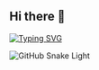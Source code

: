 ## Hi there 👋

<!--
**ObidjonJoraboyev/ObidjonJoraboyev** is a ✨ _special_ ✨ repository because its `README.md` (this file) appears on your GitHub profile.

Here are some ideas to get you started:

- 🔭 I’m currently working on ...
- 🌱 I’m currently learning ...
- 👯 I’m looking to collaborate on ...
- 🤔 I’m looking for help with ...
- 💬 Ask me about ...
- 📫 How to reach me: ...
- 😄 Pronouns: ...
- ⚡ Fun fact: ...
-->
[![Typing SVG](https://readme-typing-svg.herokuapp.com?size=30&duration=2000&pause=500&color=4cbb17&lines=I+am+a+Flutter+Developer;I+build+mobile+apps;Love+Open+Source)](https://git.io/typing-svg)


![GitHub Snake Light](https://github.com/ObidjonJoraboyev/snk/blob/output/github-contribution-grid-snake.svg)
